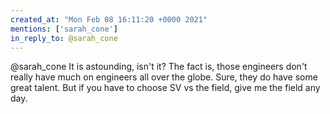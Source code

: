```yaml
---
created_at: "Mon Feb 08 16:11:20 +0000 2021"
mentions: ['sarah_cone']
in_reply_to: @sarah_cone
---
```


@sarah_cone It is astounding, isn't it? The fact is, those engineers don't really have much on engineers all over the globe. Sure, they do have some great talent. But if you have to choose SV vs the field, give me the field any day.